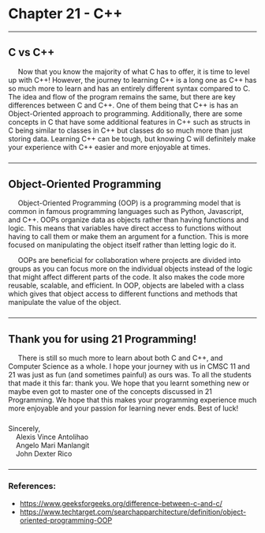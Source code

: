 # Chapter 21 - C++

---

## C vs C++ 

&nbsp;&nbsp;&nbsp;&nbsp;
Now that you know the majority of what C has to offer, it is time to 
level up with C++! However, the journey to learning C++ is a long one 
as C++ has so much more to learn and has an entirely different syntax 
compared to C. The idea and flow of the program remains the same, but 
there are key differences between C and C++. One of them being that C++ 
is has an Object-Oriented approach to programming. Additionally, there 
are some concepts in C that have some additional features in C++ such 
as structs in C being similar to classes in C++ but classes do so much 
more than just storing data. Learning C++ can be tough, but knowing C 
will definitely make your experience with C++ easier and more enjoyable 
at times. 

#####

---

#####

## Object-Oriented Programming

&nbsp;&nbsp;&nbsp;&nbsp;
Object-Oriented Programming (OOP) is a programming model that is common 
in famous programming languages such as Python, Javascript, and C++. 
OOPs organize data as objects rather than having functions and logic. 
This means that variables have direct access to functions without 
having to call them or make them an argument for a function. This is 
more focused on manipulating the object itself rather than letting 
logic do it.

&nbsp;&nbsp;&nbsp;&nbsp;
OOPs are beneficial for collaboration where projects are divided into 
groups as you can focus more on the individual objects instead of the 
logic that might affect different parts of the code. It also makes the 
code more reusable, scalable, and efficient. In OOP, objects are labeled 
with a class which gives that object access to different functions 
and methods that manipulate the value of the object.

#####

---

#####

## Thank you for using 21 Programming!

&nbsp;&nbsp;&nbsp;&nbsp;
There is still so much more to learn about both C and C++, and 
Computer Science as a whole. I hope your journey with us in CMSC 11 
and 21 was just as fun (and sometimes painful) as ours was. To all the 
students that made it this far: thank you. We hope that you learnt 
something new or maybe even got to master one of the concepts discussed 
in 21 Programming. We hope that this makes your programming experience 
much more enjoyable and your passion for learning never ends. Best of 
luck!

#####

Sincerely,  
&nbsp;&nbsp;&nbsp;&nbsp;Alexis Vince Antolihao  
&nbsp;&nbsp;&nbsp;&nbsp;Angelo Mari Manlangit  
&nbsp;&nbsp;&nbsp;&nbsp;John Dexter Rico

#####

---

#####

### References:
- https://www.geeksforgeeks.org/difference-between-c-and-c/
- https://www.techtarget.com/searchapparchitecture/definition/object-oriented-programming-OOP





